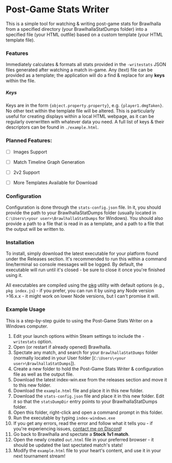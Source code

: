# Post-Game Stats Writer
This is a simple tool for watching & writing post-game stats for Brawlhalla from a specified directory (your BrawlhallaStatDumps folder) into a specified file (your HTML outfile) based on a custom template (your HTML template file).

### Features
Immediately calculates & formats all stats provided in the `-writestats` JSON files generated after watching a match in-game. Any (text) file can be provided as a template; the application will do a find & replace for any **keys** within the file.

##### Keys
Keys are in the form `{object.property.property}`, e.g. `{player1.dmgTaken}`. No other text within the template file will be altered. This is particularly useful for creating displays within a local HTML webpage, as it can be regularly overwritten with whatever data you need. A full list of keys & their descriptors can be found in `./example.html`.

### Planned Features:
- [ ] Images Support
- [ ] Match Timeline Graph Generation
- [ ] 2v2 Support
- [ ] More Templates Available for Download


### Configuration
Configuration is done through the `stats-config.json` file. In it, you should provide the path to your BrawlhallaStatDumps folder (usually located in `C:\Users\<your user>\BrawlhallaStatDumps` for Windows). You should also provide a path to a file that is read in as a template, and a path to a file that the output will be written to.

### Installation
To install, simply download the latest executable for your platform found under the Releases section. It's recommended to run this within a command line/terminal so console messages will be logged. By default, the executable will run until it's closed - be sure to close it once you're finished using it.

All executables are compiled using the [pkg](https://npmjs.com/pkg) utility with default options (e.g., `pkg index.js`) - if you prefer, you can run it by using any Node version >16.x.x - it might work on lower Node versions, but I can't promise it will.

### Example Usage
This is a step-by-step guide to using the Post-Game Stats Writer on a Windows computer.

1. Edit your launch options within Steam settings to include the `-writestats` option.
2. Open (or restart if already opened) Brawlhalla.
3. Spectate any match, and search for your `BrawlhallaStatDumps` folder (normally located in your User folder [`C:\Users\<your user>\BrawlhallaStatDumps`]).
4. Create a new folder to hold the Post-Game Stats Writer & configuration file as well as the output file.
5. Download the latest index-win.exe from the releases section and move it to this new folder.
6. Download the `example.html` file and place it in this new folder.
7. Download the `stats-config.json` file and place it in this new folder. Edit it so that the `statsDumpDir` entry points to your BrawlhallaStatDumps folder.
8. Open this folder, right-click and open a command prompt in this folder.
9. Run the executable by typing `index-windows.exe`
10. If you get any errors, read the error and follow what it tells you - if you're experiencing issues, [contact me on Discord](https://discord.gg/aUgghaYjgx)!
11. Go back to Brawlhalla and spectate a **Stock 1v1 match**.
12. Open the newly created `out.html` file in your preferred browser - it should be updated the last spectated match's stats!
13. Modify the `example.html` file to your heart's content, and use it in your next tournament stream!
